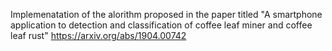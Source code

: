Implemenatation of the alorithm proposed in the paper titled
"A smartphone application to detection and classification of coffee leaf miner and coffee leaf rust"
https://arxiv.org/abs/1904.00742
